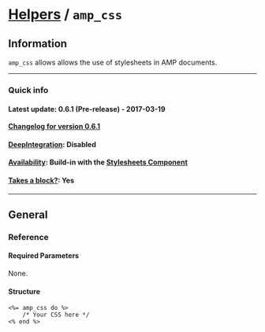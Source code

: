 
# [Helpers](https://github.com/slooob/amp-html/tree/master/lib/amp-html/helpers/docs#amp-html-helpers) / `amp_css`


## Information

`amp_css` allows allows the use of stylesheets in AMP documents.

---

### Quick info

#### Latest update: 0.6.1 (Pre-release) - 2017-03-19

[**Changelog for version 0.6.1**](https://github.com/slooob/amp-html/blob/master/CHANGELOG.md#061-pre-release---2017-03-19)

#### [DeepIntegration](https://github.com/slooob/amp-html/tree/master/lib/amp-html/helpers/docs#deepintegration-helpers): Disabled

#### [Availability](https://github.com/slooob/amp-html/tree/master/lib/amp-html/helpers/docs#availability-of-helpers): Build-in with the [Stylesheets Component](https://github.com/slooob/amp-html/tree/master/lib/amp-html/components/docs/stylesheets.md)

#### [Takes a block?](https://github.com/slooob/amp-html/tree/master/lib/amp-html/helpers/docs#takes-a-block): Yes

---

## General

### Reference

#### Required Parameters

None.

#### Structure

    <%= amp_css do %>
        /* Your CSS here */
    <% end %>
